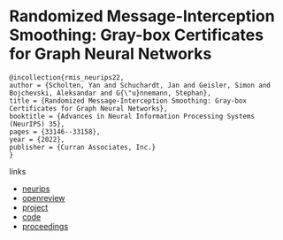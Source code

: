 # Randomized Message-Interception Smoothing: Gray-box Certificates for Graph Neural Networks

```
@incollection{rmis_neurips22,
author = {Scholten, Yan and Schuchardt, Jan and Geisler, Simon and Bojchevski, Aleksandar and G{\"u}nnemann, Stephan},
title = {Randomized Message-Interception Smoothing: Gray-box Certificates for Graph Neural Networks},
booktitle = {Advances in Neural Information Processing Systems (NeurIPS) 35},
pages = {33146--33158},
year = {2022},
publisher = {Curran Associates, Inc.}
}
```

links
- [neurips](https://nips.cc/Conferences/2022/Schedule?showEvent=54776)
- [openreview](https://openreview.net/forum?id=t0VbBTw-o8)
- [project](https://www.cs.cit.tum.de/daml/interception-smoothing/)
- [code](https://github.com/yascho/interception_smoothing)
- [proceedings](https://papers.nips.cc//paper_files/paper/2022/hash/d66d8164cfbf012cac2866edbb375035-Abstract-Conference.html)
